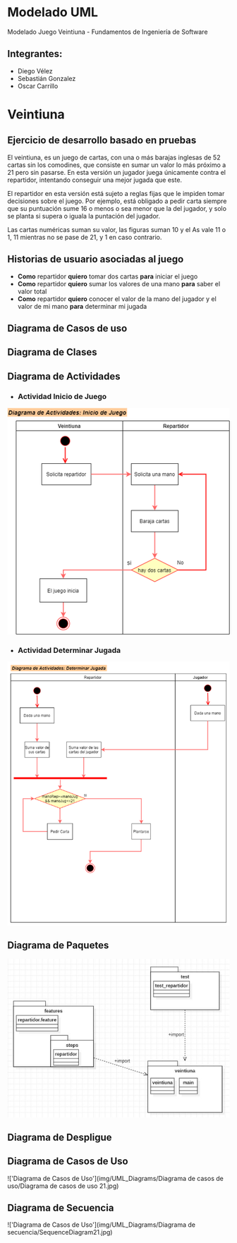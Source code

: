 # Modelado UML
 Modelado Juego Veintiuna - Fundamentos de Ingeniería de Software
 &nbsp;
## Integrantes:
- Diego Vélez
&nbsp;
- Sebastián Gonzalez
&nbsp;
- Oscar Carrillo

# Veintiuna
## Ejercicio de desarrollo basado en pruebas

El veintiuna, es un juego de cartas, con una o más barajas inglesas de 52 cartas sin los comodines, que consiste en sumar un valor lo más próximo a 21 pero sin pasarse. En esta versión un jugador juega únicamente contra el repartidor, intentando conseguir una mejor jugada que este. 

El repartidor en esta versión está sujeto a reglas fijas que le impiden tomar decisiones sobre el juego. Por ejemplo, está obligado a pedir carta siempre que su puntuación sume 16 o menos o sea menor que la del jugador, y solo se planta si supera o iguala la puntación del jugador. 

Las cartas numéricas suman su valor, las figuras suman 10 y el As vale 11 o 1, 11 mientras no se pase de 21, y 1 en caso contrario. 

## Historias de usuario asociadas al juego

- __Como__ repartidor __quiero__ tomar dos cartas __para__ iniciar el juego
- __Como__ repartidor __quiero__ sumar los valores de una mano __para__ saber el valor total
- __Como__ repartidor __quiero__ conocer el valor de la mano del jugador y el valor de mi mano __para__ determinar mi jugada

## Diagrama de Casos de uso

## Diagrama de Clases

## Diagrama de Actividades

- ### Actividad Inicio de Juego
 !['Diagrama de Actividades 1'](img/UML_Diagrams/Actividades/diagactividades1.png)

 - ### Actividad Determinar Jugada
 !['Diagrama de Actividades 2'](img/UML_Diagrams/Actividades/diagactividades2.png) 

## Diagrama de Paquetes 

 !['Diagrama de Paquetes'](img/UML_Diagrams/Paquetes/diagPaquetes.png)
 
 ## Diagrama de Despligue 
 
 ## Diagrama de Casos de Uso 
 
!['Diagrama de Casos de Uso'](img/UML_Diagrams/Diagrama de casos de uso/Diagrama de casos de uso 21.jpg)

 ## Diagrama de Secuencia 
 
!['Diagrama de Casos de Uso'](img/UML_Diagrams/Diagrama de secuencia/SequenceDiagram21.jpg)




